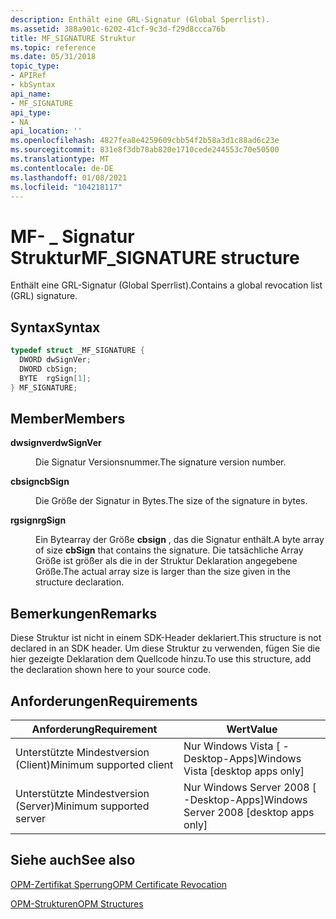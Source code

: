 ```yaml
---
description: Enthält eine GRL-Signatur (Global Sperrlist).
ms.assetid: 388a901c-6202-41cf-9c3d-f29d8ccca76b
title: MF_SIGNATURE Struktur
ms.topic: reference
ms.date: 05/31/2018
topic_type:
- APIRef
- kbSyntax
api_name:
- MF_SIGNATURE
api_type:
- NA
api_location: ''
ms.openlocfilehash: 4827fea8e4259609cbb54f2b58a3d1c88ad6c23e
ms.sourcegitcommit: 831e8f3db78ab820e1710cede244553c70e50500
ms.translationtype: MT
ms.contentlocale: de-DE
ms.lasthandoff: 01/08/2021
ms.locfileid: "104218117"
---
```

# <a name="mf_signature-structure"></a><span data-ttu-id="62e1a-103">MF- \_ Signatur Struktur</span><span class="sxs-lookup"><span data-stu-id="62e1a-103">MF\_SIGNATURE structure</span></span>

<span data-ttu-id="62e1a-104">Enthält eine GRL-Signatur (Global Sperrlist).</span><span class="sxs-lookup"><span data-stu-id="62e1a-104">Contains a global revocation list (GRL) signature.</span></span>

## <a name="syntax"></a><span data-ttu-id="62e1a-105">Syntax</span><span class="sxs-lookup"><span data-stu-id="62e1a-105">Syntax</span></span>


```C++
typedef struct _MF_SIGNATURE {
  DWORD dwSignVer;
  DWORD cbSign;
  BYTE  rgSign[1];
} MF_SIGNATURE;
```



## <a name="members"></a><span data-ttu-id="62e1a-106">Member</span><span class="sxs-lookup"><span data-stu-id="62e1a-106">Members</span></span>

<dl> <dt>

<span data-ttu-id="62e1a-107">**dwsignver**</span><span class="sxs-lookup"><span data-stu-id="62e1a-107">**dwSignVer**</span></span>
</dt> <dd>

<span data-ttu-id="62e1a-108">Die Signatur Versionsnummer.</span><span class="sxs-lookup"><span data-stu-id="62e1a-108">The signature version number.</span></span>

</dd> <dt>

<span data-ttu-id="62e1a-109">**cbsign**</span><span class="sxs-lookup"><span data-stu-id="62e1a-109">**cbSign**</span></span>
</dt> <dd>

<span data-ttu-id="62e1a-110">Die Größe der Signatur in Bytes.</span><span class="sxs-lookup"><span data-stu-id="62e1a-110">The size of the signature in bytes.</span></span>

</dd> <dt>

<span data-ttu-id="62e1a-111">**rgsign**</span><span class="sxs-lookup"><span data-stu-id="62e1a-111">**rgSign**</span></span>
</dt> <dd>

<span data-ttu-id="62e1a-112">Ein Bytearray der Größe **cbsign** , das die Signatur enthält.</span><span class="sxs-lookup"><span data-stu-id="62e1a-112">A byte array of size **cbSign** that contains the signature.</span></span> <span data-ttu-id="62e1a-113">Die tatsächliche Array Größe ist größer als die in der Struktur Deklaration angegebene Größe.</span><span class="sxs-lookup"><span data-stu-id="62e1a-113">The actual array size is larger than the size given in the structure declaration.</span></span>

</dd> </dl>

## <a name="remarks"></a><span data-ttu-id="62e1a-114">Bemerkungen</span><span class="sxs-lookup"><span data-stu-id="62e1a-114">Remarks</span></span>

<span data-ttu-id="62e1a-115">Diese Struktur ist nicht in einem SDK-Header deklariert.</span><span class="sxs-lookup"><span data-stu-id="62e1a-115">This structure is not declared in an SDK header.</span></span> <span data-ttu-id="62e1a-116">Um diese Struktur zu verwenden, fügen Sie die hier gezeigte Deklaration dem Quellcode hinzu.</span><span class="sxs-lookup"><span data-stu-id="62e1a-116">To use this structure, add the declaration shown here to your source code.</span></span>

## <a name="requirements"></a><span data-ttu-id="62e1a-117">Anforderungen</span><span class="sxs-lookup"><span data-stu-id="62e1a-117">Requirements</span></span>



| <span data-ttu-id="62e1a-118">Anforderung</span><span class="sxs-lookup"><span data-stu-id="62e1a-118">Requirement</span></span> | <span data-ttu-id="62e1a-119">Wert</span><span class="sxs-lookup"><span data-stu-id="62e1a-119">Value</span></span> |
|-------------------------------------|------------------------------------------------------|
| <span data-ttu-id="62e1a-120">Unterstützte Mindestversion (Client)</span><span class="sxs-lookup"><span data-stu-id="62e1a-120">Minimum supported client</span></span><br/> | <span data-ttu-id="62e1a-121">Nur Windows Vista \[ -Desktop-Apps\]</span><span class="sxs-lookup"><span data-stu-id="62e1a-121">Windows Vista \[desktop apps only\]</span></span><br/>       |
| <span data-ttu-id="62e1a-122">Unterstützte Mindestversion (Server)</span><span class="sxs-lookup"><span data-stu-id="62e1a-122">Minimum supported server</span></span><br/> | <span data-ttu-id="62e1a-123">Nur Windows Server 2008 \[ -Desktop-Apps\]</span><span class="sxs-lookup"><span data-stu-id="62e1a-123">Windows Server 2008 \[desktop apps only\]</span></span><br/> |



## <a name="see-also"></a><span data-ttu-id="62e1a-124">Siehe auch</span><span class="sxs-lookup"><span data-stu-id="62e1a-124">See also</span></span>

<dl> <dt>

[<span data-ttu-id="62e1a-125">OPM-Zertifikat Sperrung</span><span class="sxs-lookup"><span data-stu-id="62e1a-125">OPM Certificate Revocation</span></span>](opm-certificate-revocation.md)
</dt> <dt>

[<span data-ttu-id="62e1a-126">OPM-Strukturen</span><span class="sxs-lookup"><span data-stu-id="62e1a-126">OPM Structures</span></span>](opm-structures.md)
</dt> </dl>

 

 




